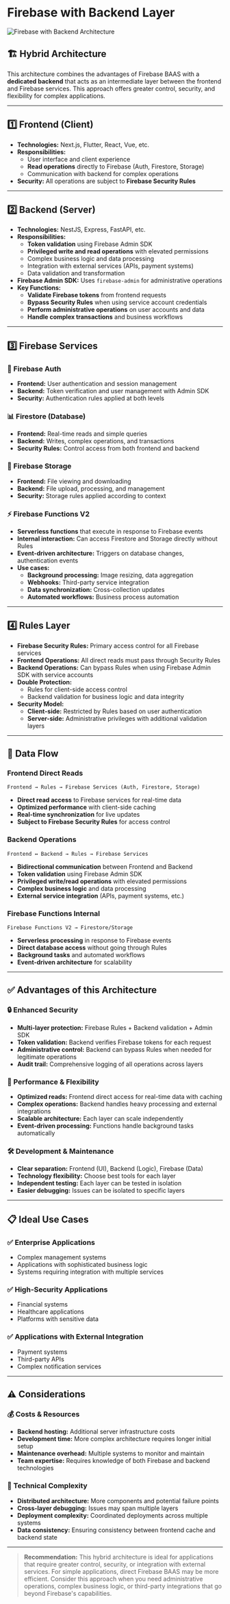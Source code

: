 # Firebase with Backend Layer

![Firebase with Backend Architecture](firebase-with-backend-1.png)

## 🏗️ Hybrid Architecture

This architecture combines the advantages of Firebase BAAS with a **dedicated backend** that acts as an intermediate layer between the frontend and Firebase services. This approach offers greater control, security, and flexibility for complex applications.

---

## 1️⃣ Frontend (Client)
- **Technologies:** Next.js, Flutter, React, Vue, etc.
- **Responsibilities:**
  - User interface and client experience
  - **Read operations** directly to Firebase (Auth, Firestore, Storage)
  - Communication with backend for complex operations
- **Security:** All operations are subject to **Firebase Security Rules**

---

## 2️⃣ Backend (Server)
- **Technologies:** NestJS, Express, FastAPI, etc.
- **Responsibilities:**
  - **Token validation** using Firebase Admin SDK
  - **Privileged write and read operations** with elevated permissions
  - Complex business logic and data processing
  - Integration with external services (APIs, payment systems)
  - Data validation and transformation
- **Firebase Admin SDK:** Uses `firebase-admin` for administrative operations
- **Key Functions:**
  - **Validate Firebase tokens** from frontend requests
  - **Bypass Security Rules** when using service account credentials
  - **Perform administrative operations** on user accounts and data
  - **Handle complex transactions** and business workflows

---

## 3️⃣ Firebase Services

### 🔐 Firebase Auth
- **Frontend:** User authentication and session management
- **Backend:** Token verification and user management with Admin SDK
- **Security:** Authentication rules applied at both levels

### 📊 Firestore (Database)
- **Frontend:** Real-time reads and simple queries
- **Backend:** Writes, complex operations, and transactions
- **Security Rules:** Control access from both frontend and backend

### 📁 Firebase Storage
- **Frontend:** File viewing and downloading
- **Backend:** File upload, processing, and management
- **Security:** Storage rules applied according to context

### ⚡ Firebase Functions V2
- **Serverless functions** that execute in response to Firebase events
- **Internal interaction:** Can access Firestore and Storage directly without Rules
- **Event-driven architecture:** Triggers on database changes, authentication events
- **Use cases:** 
  - **Background processing:** Image resizing, data aggregation
  - **Webhooks:** Third-party service integration
  - **Data synchronization:** Cross-collection updates
  - **Automated workflows:** Business process automation

---

## 4️⃣ Rules Layer
- **Firebase Security Rules:** Primary access control for all Firebase services
- **Frontend Operations:** All direct reads must pass through Security Rules
- **Backend Operations:** Can bypass Rules when using Firebase Admin SDK with service accounts
- **Double Protection:** 
  - Rules for client-side access control
  - Backend validation for business logic and data integrity
- **Security Model:** 
  - **Client-side:** Restricted by Rules based on user authentication
  - **Server-side:** Administrative privileges with additional validation layers

---

## 🔄 Data Flow

### Frontend Direct Reads
```
Frontend → Rules → Firebase Services (Auth, Firestore, Storage)
```
- **Direct read access** to Firebase services for real-time data
- **Optimized performance** with client-side caching
- **Real-time synchronization** for live updates
- **Subject to Firebase Security Rules** for access control

### Backend Operations
```
Frontend ↔ Backend → Rules → Firebase Services
```
- **Bidirectional communication** between Frontend and Backend
- **Token validation** using Firebase Admin SDK
- **Privileged write/read operations** with elevated permissions
- **Complex business logic** and data processing
- **External service integration** (APIs, payment systems, etc.)

### Firebase Functions Internal
```
Firebase Functions V2 → Firestore/Storage
```
- **Serverless processing** in response to Firebase events
- **Direct database access** without going through Rules
- **Background tasks** and automated workflows
- **Event-driven architecture** for scalability

---

## ✅ Advantages of this Architecture

### 🔒 Enhanced Security
- **Multi-layer protection:** Firebase Rules + Backend validation + Admin SDK
- **Token validation:** Backend verifies Firebase tokens for each request
- **Administrative control:** Backend can bypass Rules when needed for legitimate operations
- **Audit trail:** Comprehensive logging of all operations across layers

### 🚀 Performance & Flexibility
- **Optimized reads:** Frontend direct access for real-time data with caching
- **Complex operations:** Backend handles heavy processing and external integrations
- **Scalable architecture:** Each layer can scale independently
- **Event-driven processing:** Functions handle background tasks automatically

### 🛠️ Development & Maintenance
- **Clear separation:** Frontend (UI), Backend (Logic), Firebase (Data)
- **Technology flexibility:** Choose best tools for each layer
- **Independent testing:** Each layer can be tested in isolation
- **Easier debugging:** Issues can be isolated to specific layers

---

## 📋 Ideal Use Cases

### ✅ Enterprise Applications
- Complex management systems
- Applications with sophisticated business logic
- Systems requiring integration with multiple services

### ✅ High-Security Applications
- Financial systems
- Healthcare applications
- Platforms with sensitive data

### ✅ Applications with External Integration
- Payment systems
- Third-party APIs
- Complex notification services

---

## ⚠️ Considerations

### 💰 Costs & Resources
- **Backend hosting:** Additional server infrastructure costs
- **Development time:** More complex architecture requires longer initial setup
- **Maintenance overhead:** Multiple systems to monitor and maintain
- **Team expertise:** Requires knowledge of both Firebase and backend technologies

### 🔧 Technical Complexity
- **Distributed architecture:** More components and potential failure points
- **Cross-layer debugging:** Issues may span multiple layers
- **Deployment complexity:** Coordinated deployments across multiple systems
- **Data consistency:** Ensuring consistency between frontend cache and backend state

---

> **Recommendation:** This hybrid architecture is ideal for applications that require greater control, security, or integration with external services. For simple applications, direct Firebase BAAS may be more efficient. Consider this approach when you need administrative operations, complex business logic, or third-party integrations that go beyond Firebase's capabilities. 